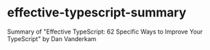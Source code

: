 # effective-typescript-summary
Summary of "Effective TypeScript: 62 Specific Ways to Improve Your TypeScript" by Dan Vanderkam
